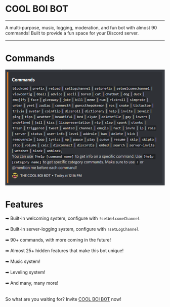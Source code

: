 # COOL BOI BOT

---

A multi-purpose, music, logging, moderation, and fun bot with almost 90 commands! Built to provide a fun space for your Discord server.

---

# Commands

![Commands](commands.png?raw=true 'COOL BOI BOT Commands')

# Features

➡ Built-in welcoming system, configure with `!setWelcomeChannel` \
\
➡ Built-in server-logging system, configure with `!setLogChannel` \
\
➡ 90+ commands, with more coming in the future! \
\
➡ Almost 25+ hidden features that make this bot unique! \
\
➡ Music system! \
\
➡ Leveling system! \
\
➡ And many, many more! \
\
\
So what are you waiting for? Invite [COOL BOI BOT](https://discord.com/oauth2/authorize?client_id=811024409863258172&permissions=4294442967&scope=bot%20applications.commands 'Invite COOL BOI BOT')
now!
